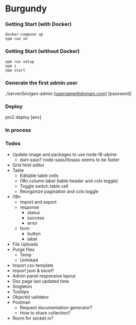# Burgundy

### Getting Start (with Docker)
```shell
docker-compose up
npm run sh
```

### Getting Start (without Docker)
```shell
npm run setup
npm i
npm start
```

### Generate the first admin user
./server/bin/gen-admin [username@domain.com] [password]

### Deploy
pm2 deploy [env]

### In process


### Todos
- Update image and packages to use node:16-alpine
  - dart-sass? node-sass/libsass seems to be faster
- Grid html editor
- Table
  - Editable table cells
  - i18n column label (table header and cols toggle)
  - Toggle switch table cell
  - Reorganize pagination and cols toggle
- i18n
  - import and export
  - response
    - status
    - success
    - error
  - form
    - button
    - label
- File Uploads
- Purge files
  - Temp
  - Unlinked
- Import csv template
- Import json & excel?
- Admin panel responsive layout
- Doc page last updated time
- Singleton
- Tooltips
- ObjectId validator
- Postman
  - Request documentation generator?
  - How to share collection?
- Room for socket.io?